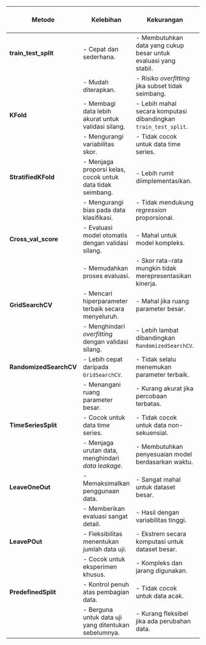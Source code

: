 | **Metode**              | **Kelebihan**                                                | **Kekurangan**                                              | **Situasi Penggunaan / Model**                              |
|-------------------------|-------------------------------------------------------------|------------------------------------------------------------|------------------------------------------------------------|
| **train_test_split**    | - Cepat dan sederhana.                                      | - Membutuhkan data yang cukup besar untuk evaluasi yang stabil. | - Dataset besar untuk evaluasi awal.                       |
|                         | - Mudah diterapkan.                                         | - Risiko *overfitting* jika subset tidak seimbang.         | - Evaluasi model awal.                                     |
| **KFold**               | - Membagi data lebih akurat untuk validasi silang.          | - Lebih mahal secara komputasi dibandingkan `train_test_split`. | - Model *regression* atau *classification*.               |
|                         | - Mengurangi variabilitas skor.                             | - Tidak cocok untuk data time series.                      | - Evaluasi model yang andal.                               |
| **StratifiedKFold**     | - Menjaga proporsi kelas, cocok untuk data tidak seimbang.  | - Lebih rumit diimplementasikan.                           | - Klasifikasi dengan ketidakseimbangan kelas.              |
|                         | - Mengurangi bias pada data klasifikasi.                    | - Tidak mendukung *regression* proporsional.               |                                                            |
| **Cross_val_score**     | - Evaluasi model otomatis dengan validasi silang.           | - Mahal untuk model kompleks.                              | - Membandingkan beberapa model dengan cepat.              |
|                         | - Memudahkan proses evaluasi.                               | - Skor rata-rata mungkin tidak merepresentasikan kinerja.  |                                                            |
| **GridSearchCV**        | - Mencari hiperparameter terbaik secara menyeluruh.         | - Mahal jika ruang parameter besar.                        | - Model penting seperti *SVM*, *Random Forest*.           |
|                         | - Menghindari *overfitting* dengan validasi silang.         | - Lebih lambat dibandingkan `RandomizedSearchCV`.          | - Parameter ruang kecil.                                   |
| **RandomizedSearchCV**  | - Lebih cepat daripada `GridSearchCV`.                      | - Tidak selalu menemukan parameter terbaik.                | - Eksplorasi cepat untuk parameter kompleks.              |
|                         | - Menangani ruang parameter besar.                          | - Kurang akurat jika percobaan terbatas.                   | - Model mahal seperti *deep learning*.                    |
| **TimeSeriesSplit**     | - Cocok untuk data time series.                             | - Tidak cocok untuk data non-sekuensial.                   | - *Time series forecasting* seperti *ARIMA*, *LSTM*.      |
|                         | - Menjaga urutan data, menghindari *data leakage*.          | - Membutuhkan penyesuaian model berdasarkan waktu.         |                                                            |
| **LeaveOneOut**         | - Memaksimalkan penggunaan data.                            | - Sangat mahal untuk dataset besar.                        | - Dataset kecil, evaluasi detail.                         |
|                         | - Memberikan evaluasi sangat detail.                        | - Hasil dengan variabilitas tinggi.                        | - Model sensitif terhadap jumlah data.                     |
| **LeavePOut**           | - Fleksibilitas menentukan jumlah data uji.                 | - Ekstrem secara komputasi untuk dataset besar.            | - Evaluasi sensitivitas pada dataset kecil.               |
|                         | - Cocok untuk eksperimen khusus.                            | - Kompleks dan jarang digunakan.                           |                                                            |
| **PredefinedSplit**     | - Kontrol penuh atas pembagian data.                        | - Tidak cocok untuk data acak.                             | - Data uji terpisah, seperti dalam kompetisi.             |
|                         | - Berguna untuk data uji yang ditentukan sebelumnya.        | - Kurang fleksibel jika ada perubahan data.                | - Pengujian model terstruktur.                             |
